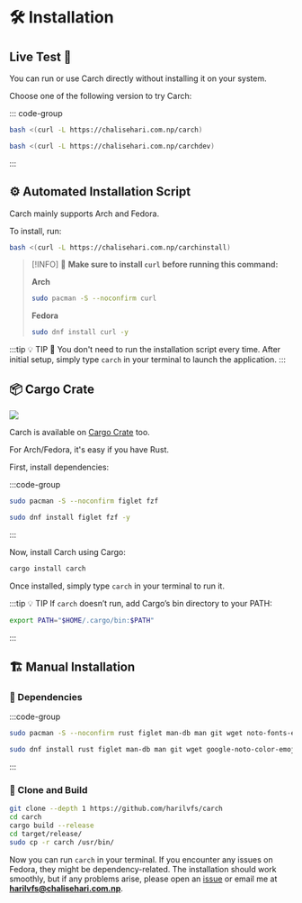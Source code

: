 # 🛠️ Installation

## Live Test 🎯

You can run or use Carch directly without installing it on your system.

Choose one of the following version to try Carch:

::: code-group

```sh [⭐ Stable Version]
bash <(curl -L https://chalisehari.com.np/carch)
```

```sh [🧪 Dev Version]
bash <(curl -L https://chalisehari.com.np/carchdev)
```
:::

## ⚙️ Automated Installation Script

Carch mainly supports Arch and Fedora. 

To install, run:

```sh
bash <(curl -L https://chalisehari.com.np/carchinstall)
```

> [!INFO]
> 📢 **Make sure to install `curl` before running this command:** 
>
> **Arch**
> ```sh
> sudo pacman -S --noconfirm curl 
> ```
> **Fedora**
> ```sh
> sudo dnf install curl -y  
> ``` 

:::tip :bulb: TIP
📝 You don't need to run the installation script every time. After initial setup, simply type `carch` in your terminal to launch the application.
:::

## 📦 Cargo Crate

<img src="https://img.shields.io/crates/v/carch?style=for-the-badge&logo=rust&color=f5a97f&logoColor=fe640b&labelColor=171b22" >

Carch is available on [Cargo Crate](https://crates.io/crates/carch) too. 

For Arch/Fedora, it's easy if you have Rust.

First, install dependencies: 

:::code-group

```sh [<i class="devicon-archlinux-plain"></i> Arch]
sudo pacman -S --noconfirm figlet fzf
```

```sh [<i class="devicon-fedora-plain"></i> Fedora]
sudo dnf install figlet fzf -y
```
:::

Now, install Carch using Cargo:

```sh
cargo install carch
```

Once installed, simply type `carch` in your terminal to run it.

:::tip :bulb: TIP
If `carch` doesn’t run, add Cargo’s bin directory to your PATH:

```sh
export PATH="$HOME/.cargo/bin:$PATH"
```

:::

## 🏗️ Manual Installation

### 📜 Dependencies

:::code-group

```sh [<i class="devicon-archlinux-plain"></i> Arch]
sudo pacman -S --noconfirm rust figlet man-db man git wget noto-fonts-emoji curl bash-completion ttf-nerd-fonts-symbols ttf-jetbrains-mono-nerd cargo fzf glibc gcc
```

```sh [<i class="devicon-fedora-plain"></i> Fedora]
sudo dnf install rust figlet man-db man git wget google-noto-color-emoji-fonts google-noto-emoji-fonts jetbrains-mono-fonts-all bash-completion-devel curl cargo fzf glibc gcc -y
```
:::

### 🔧 Clone and Build

```sh
git clone --depth 1 https://github.com/harilvfs/carch
cd carch
cargo build --release
cd target/release/
sudo cp -r carch /usr/bin/ 
```

Now you can run `carch` in your terminal. If you encounter any issues on Fedora, they might be dependency-related. The installation should work smoothly, but if any problems arise, please open an [issue](https://github.com/harilvfs/carch/issues) or email me at **harilvfs@chalisehari.com.np**.
